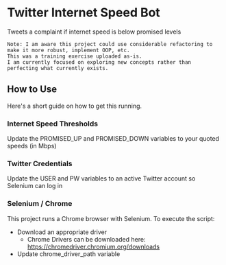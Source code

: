# Twitter Internet Speed Bot

Tweets a complaint if internet speed is below promised levels

```
Note: I am aware this project could use considerable refactoring to make it more robust, implement OOP, etc. 
This was a training exercise uploaded as-is.
I am currently focused on exploring new concepts rather than perfecting what currently exists. 
```

## How to Use
Here's a short guide on how to get this running.

### Internet Speed Thresholds
Update the PROMISED_UP and PROMISED_DOWN variables to your quoted speeds (in Mbps)

### Twitter Credentials
Update the USER and PW variables to an active Twitter account so Selenium can log in

### Selenium / Chrome
This project runs a Chrome browser with Selenium. To execute the script:

* Download an appropriate driver
  * Chrome Drivers can be downloaded here: https://chromedriver.chromium.org/downloads
* Update chrome_driver_path variable
